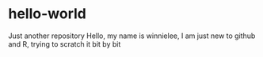 # hello-world
Just another repository 
Hello, my name is winnielee, I am just new to github and R, trying to scratch it bit by bit 
